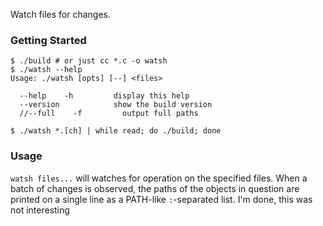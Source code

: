 Watch files for changes.

### Getting Started

```console
$ ./build # or just cc *.c -o watsh
$ ./watsh --help
Usage: ./watsh [opts] [--] <files>

  --help    -h         display this help
  --version            show the build version
  //--full    -f         output full paths
```
<!-- side note: this --help message is used in building the actual application -->

```console
$ ./watsh *.[ch] | while read; do ./build; done
```

### Usage

`watsh files...` will watches for operation on the
specified files. When a batch of changes is observed,
the paths of the objects in question are printed on
a single line as a PATH-like `:`-separated list.
I'm done, this was not interesting

